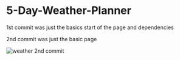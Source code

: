 # 5-Day-Weather-Planner
1st commit was just the basics start of the page and dependencies


2nd commit was just the basic page

![weather 2nd commit ](https://user-images.githubusercontent.com/102047814/196546092-8e3a9364-7d3e-4d07-8394-83b82fd7601b.png)
